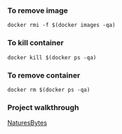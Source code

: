 ### To remove image

    docker rmi -f $(docker images -qa)

### To kill container

    docker kill $(docker ps -qa)

### To remove container

    docker rm $(docker ps -qa)
### Project walkthrough
[NaturesBytes](NaturesBytes.png)
